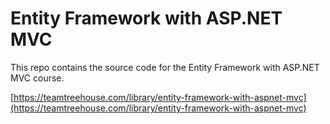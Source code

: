 
# Entity Framework with ASP.NET MVC

This repo contains the source code for the Entity Framework with ASP.NET MVC course.

[https://teamtreehouse.com/library/entity-framework-with-aspnet-mvc](https://teamtreehouse.com/library/entity-framework-with-aspnet-mvc)

